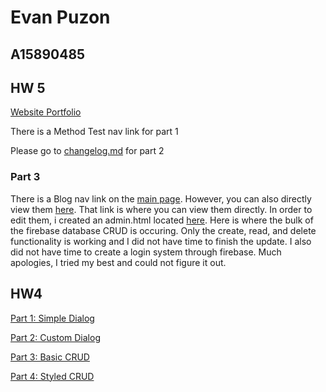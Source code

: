 # Evan Puzon

## A15890485

## HW 5
[Website Portfolio](https://cse134hw5-25a20.web.app)

There is a Method Test nav link for part 1 

Please go to [changelog.md](./changelog.md) for part 2

### Part 3
There is a Blog nav link on the [main page](https://cse134hw5-25a20.web.app). However, you can also directly view them [here](http://127.0.0.1:5500/html/blog.html). That link is where you can view them directly. In order to edit them, i created an admin.html located [here](http://127.0.0.1:5500/html/admin.html). Here is where the bulk of the firebase database CRUD is occuring. Only the create, read, and delete functionality is working and I did not have time to finish the update. I also did not have time to create a login system through firebase. Much apologies, I tried my best and could not figure it out. 

## HW4
[Part 1: Simple Dialog](https://cse134bhw4-5f836.web.app/html/nativedialogs.html)

[Part 2: Custom Dialog](https://cse134bhw4-5f836.web.app/html/customdialog.html)

[Part 3: Basic CRUD](https://cse134bhw4-5f836.web.app/html/crud.html)

[Part 4: Styled CRUD](https://cse134bhw4-5f836.web.app/html/styledcrud.html)